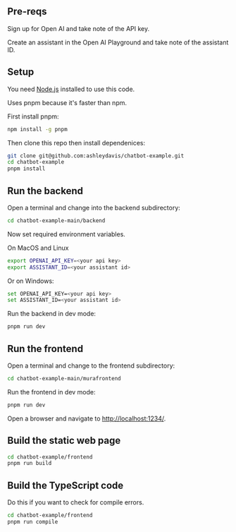 ## Pre-reqs

Sign up for Open AI and take note of the API key.

Create an assistant in the Open AI Playground and take note of the assistant ID.

## Setup

You need [Node.js](https://nodejs.org/en/) installed to use this code.

Uses pnpm because it's faster than npm.

First install pnpm:

```bash
npm install -g pnpm
```

Then clone this repo then install dependenices:

```bash
git clone git@github.com:ashleydavis/chatbot-example.git
cd chatbot-example
pnpm install
```

## Run the backend

Open a terminal and change into the backend subdirectory:

```bash
cd chatbot-example-main/backend
```

Now set required environment variables.

On MacOS and Linux

```bash
export OPENAI_API_KEY=<your api key>
export ASSISTANT_ID=<your assistant id>
```

Or on Windows:

```bash
set OPENAI_API_KEY=<your api key>
set ASSISTANT_ID=<your assistant id>
```

Run the backend in dev mode:

```bash
pnpm run dev
```

## Run the frontend

Open a terminal and change to the frontend subdirectory:

```bash
cd chatbot-example-main/murafrontend
```

Run the frontend in dev mode:

```bash
pnpm run dev
```

Open a browser and navigate to [http://localhost:1234/](http://localhost:1234/).

## Build the static web page

```bash
cd chatbot-example/frontend
pnpm run build
```

## Build the TypeScript code

Do this if you want to check for compile errors.

```bash
cd chatbot-example/frontend
pnpm run compile
```
